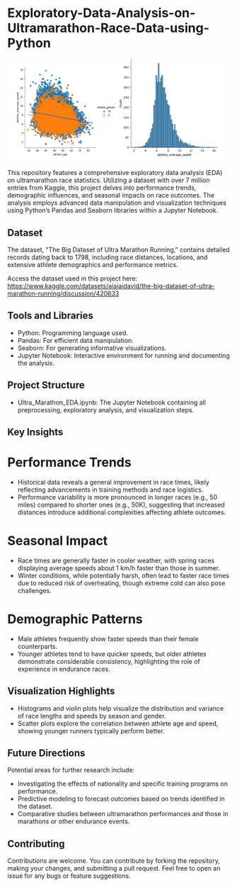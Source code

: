 # Exploratory-Data-Analysis-on-Ultramarathon-Race-Data-using-Python
![alt text](https://github.com/myselfadib/Exploratory-Data-Analysis-on-Ultramarathon-Race-Data-using-Python/blob/main/EDA.png)

This repository features a comprehensive exploratory data analysis (EDA) on ultramarathon race statistics. Utilizing a dataset with over 7 million entries from Kaggle, this project delves into performance trends, demographic influences, and seasonal impacts on race outcomes. The analysis employs advanced data manipulation and visualization techniques using Python’s Pandas and Seaborn libraries within a Jupyter Notebook.

## Dataset
The dataset, "The Big Dataset of Ultra Marathon Running," contains detailed records dating back to 1798, including race distances, locations, and extensive athlete demographics and performance metrics.

Access the dataset used in this project here: https://www.kaggle.com/datasets/aiaiaidavid/the-big-dataset-of-ultra-marathon-running/discussion/420633

## Tools and Libraries
- Python: Programming language used.
- Pandas: For efficient data manipulation.
- Seaborn: For generating informative visualizations.
- Jupyter Notebook: Interactive environment for running and documenting the analysis.

## Project Structure
- Ultra_Marathon_EDA.ipynb: The Jupyter Notebook containing all preprocessing, exploratory analysis, and visualization steps.

## Key Insights
# Performance Trends
- Historical data reveals a general improvement in race times, likely reflecting advancements in training methods and race logistics.
- Performance variability is more pronounced in longer races (e.g., 50 miles) compared to shorter ones (e.g., 50K), suggesting that increased distances introduce additional complexities affecting athlete outcomes.
# Seasonal Impact
- Race times are generally faster in cooler weather, with spring races displaying average speeds about 1 km/h faster than those in summer.
- Winter conditions, while potentially harsh, often lead to faster race times due to reduced risk of overheating, though extreme cold can also pose challenges.
# Demographic Patterns
- Male athletes frequently show faster speeds than their female counterparts.
- Younger athletes tend to have quicker speeds, but older athletes demonstrate considerable consistency, highlighting the role of experience in endurance races.

## Visualization Highlights
- Histograms and violin plots help visualize the distribution and variance of race lengths and speeds by season and gender.
- Scatter plots explore the correlation between athlete age and speed, showing younger runners typically perform better.

## Future Directions
Potential areas for further research include:
- Investigating the effects of nationality and specific training programs on performance.
- Predictive modeling to forecast outcomes based on trends identified in the dataset.
- Comparative studies between ultramarathon performances and those in marathons or other endurance events.

## Contributing
Contributions are welcome. You can contribute by forking the repository, making your changes, and submitting a pull request. Feel free to open an issue for any bugs or feature suggestions.


